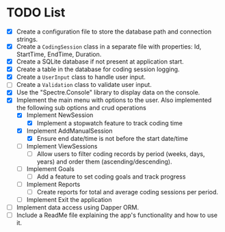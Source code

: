 ﻿# TODO List

- [x] Create a configuration file to store the database path and connection strings.
- [x] Create a `CodingSession` class in a separate file with properties: Id, StartTime, EndTime, Duration.
- [x] Create a SQLite database if not present at application start.
- [x] Create a table in the database for coding session logging.
- [x] Create a `UserInput` class to handle user input.
- [ ] Create a `Validation` class to validate user input.
- [x] Use the "Spectre.Console" library to display data on the console.
- [x] Implement the main menu with options to the user. Also implemented the following sub options and crud operations
	- [x] Implement NewSession
		- [x] Implement a stopwatch feature to track coding time
	- [x] Implement AddManualSession
		- [x] Ensure end date/time is not before the start date/time	
	- [ ] Implement ViewSessions
		- [ ] Allow users to filter coding records by period (weeks, days, years) and order them (ascending/descending).
	- [ ] Implement Goals
		- [ ] Add a feature to set coding goals and track progress
	- [ ] Implement Reports
		- [ ] Create reports for total and average coding sessions per period.	
	- [ ] Implement Exit the application
- [ ] Implement data access using Dapper ORM.
- [ ] Include a ReadMe file explaining the app's functionality and how to use it.